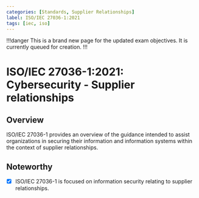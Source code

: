 ```yaml
---
categories: [Standards, Supplier Relationships]
label: ISO/IEC 27036-1:2021
tags: [iec, iso]
---
```


!!!danger
This is a brand new page for the updated exam objectives. It is currently queued for creation.
!!!

# ISO/IEC 27036-1:2021: Cybersecurity - Supplier relationships

## Overview

ISO/IEC 27036-1 provides an overview of the guidance intended to assist organizations in securing their information and information systems within the context of supplier relationships.

## Noteworthy

- [x] ISO/IEC 27036-1 is focused on information security relating to supplier relationships.